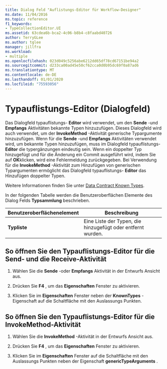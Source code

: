```yaml
---
title: Dialog Feld "Auflistungs-Editor für Workflow-Designer"
ms.date: 11/04/2016
ms.topic: reference
f1_keywords:
- TypeCollectionEditor.UI
ms.assetid: 63cdea6b-bca2-4c06-b8b4-c8faabd40726
author: TerryGLee
ms.author: tglee
manager: jillfra
ms.workload:
- multiple
ms.openlocfilehash: 023d049c5256abe6212dd65df78cd67151be94a2
ms.sourcegitcommit: d233ca00ad45e50cf62cca0d0b95dc69f0a87ad6
ms.translationtype: MT
ms.contentlocale: de-DE
ms.lasthandoff: 01/01/2020
ms.locfileid: "75593056"
---
```

# <a name="type-collection-editor-dialog-box"></a>Typauflistungs-Editor (Dialogfeld)

Das Dialogfeld typauflistungs- **Editor** wird verwendet, um den **Sende** -und **Empfangs** Aktivitäten bekannte Typen hinzuzufügen. Dieses Dialogfeld wird auch verwendet, um der **InvokeMethod** -Aktivität generische Typargumente hinzuzufügen. Wenn für die **Sende** -und **Empfangs** Aktivitäten verwendet wird, um bekannte Typen hinzuzufügen, muss im Dialogfeld typauflistungs- **Editor** die typergänzungen eindeutig sein. Wenn ein doppelter Typ hinzugefügt und für die Änderung ein Commit ausgeführt wird, indem Sie auf **OK**klicken, wird eine Fehlermeldung zurückgegeben. Bei Verwendung für die **InvokeMethod** -Aktivität zum Hinzufügen von generischen Typargumenten ermöglicht das Dialogfeld typauflistungs- **Editor** das Hinzufügen doppelter Typen.

Weitere Informationen finden Sie unter [Data Contract Known Types](/dotnet/framework/wcf/feature-details/data-contract-known-types).

In der folgenden Tabelle werden die Benutzeroberflächen Elemente des Dialog Felds **Typsammlung** beschrieben.

|Benutzeroberflächenelement|Beschreibung|
|-|-----------------|
|**Typliste**|Eine Liste der Typen, die hinzugefügt oder entfernt wurden.|

## <a name="to-bring-up-the-type-collection-editor-for-the-send-and-receive-activities"></a>So öffnen Sie den Typauflistungs-Editor für die Send- und die Receive-Aktivität

1. Wählen Sie die **Sende** -oder **Empfangs** Aktivität in der Entwurfs Ansicht aus.

2. Drücken Sie **F4** , um das **Eigenschaften** Fenster zu aktivieren.

3. Klicken Sie im **Eigenschaften** Fenster neben der **KnownTypes** -Eigenschaft auf die Schaltfläche mit den Auslassungs Punkten.

## <a name="to-bring-up-the-type-collection-editor-for-the-invokemethod-activity"></a>So öffnen Sie den Typauflistungs-Editor für die InvokeMethod-Aktivität

1. Wählen Sie die **InvokeMethod** -Aktivität in der Entwurfs Ansicht aus.

2. Drücken Sie **F4** , um das **Eigenschaften** Fenster zu aktivieren.

3. Klicken Sie im **Eigenschaften** Fenster auf die Schaltfläche mit den Auslassungs Punkten neben der Eigenschaft **genericTypeArguments** .
